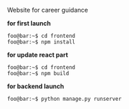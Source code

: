 Website for career guidance


__for first launch__
```console
foo@bar:~$ cd frontend
foo@bar:~$ npm install
```

__for update react part__
```console
foo@bar:~$ cd frontend
foo@bar:~$ npm build
```

__for backend launch__
```console
foo@bar:~$ python manage.py runserver
```